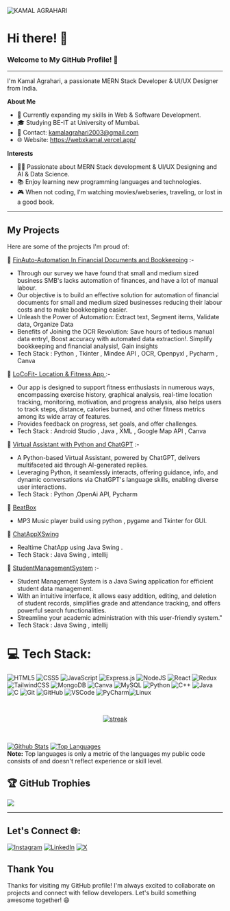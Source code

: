<p align="left"> <img src="https://komarev.com/ghpvc/?username=kamalagrahari03&label=Profile%20views&color=0e75b6&style=flat" alt="KAMAL AGRAHARI" /> </p>


# Hi there! 👋

### Welcome to My GitHub Profile! 👋
---
I'm Kamal Agrahari, a passionate MERN Stack Developer & UI/UX Designer from India.

**About Me**
- 🌱 Currently expanding my skills in Web & Software Development.
- 🎓 Studying BE-IT at University of Mumbai.
- 📧 Contact: kamalagrahari2003@gmail.com
- 🌐 Website: https://webxkamal.vercel.app/

**Interests**
- 👩‍💻 Passionate about MERN Stack development & UI/UX Designing and AI & Data Science.
- 📚 Enjoy learning new programming languages and technologies.
- 🎮 When not coding, I'm watching movies/webseries, traveling, or lost in a good book.

---
## My Projects

Here are some of the projects I'm proud of:

🚀 [FinAuto-Automation In Financial Documents and Bookkeeping](https://github.com/kamalagrahari03/ocr-to-excel) :-
- Through our survey we have found that small and medium sized business SMB's lacks automation of finances, and have a lot of manual labour.
- Our objective is to build an effective solution for automation of financial documents for small and medium sized businesses reducing their labour costs and to make bookkeeping easier.
- Unleash the Power of Automation: Extract text, Segment items, Validate data, Organize Data
- Benefits of Joining the OCR Revolution:
  Save hours of tedious manual data entry!, Boost accuracy with automated data extraction!.
  Simplify bookkeeping and financial analysis!, Gain insights
- Tech Stack : Python , Tkinter , Mindee API , OCR, Openpyxl , Pycharm , Canva

🚀 [LoCoFit- Location & Fitness App ](https://github.com/kamalagrahari03/LoCoFit) :-
- Our app is designed to support fitness enthusiasts in numerous ways, encompassing exercise history,
  graphical analysis, real-time location tracking, monitoring, motivation, and progress analysis,
  also helps users to track steps, distance, calories burned, and other fitness metrics among its wide array of features.
- Provides feedback on progress, set goals, and offer challenges.
- Tech Stack : Android Studio , Java , XML , Google Map API , Canva

🚀 [Virtual Assistant with Python and ChatGPT](https://github.com/kamalagrahari03/Virtual-Assistant-with-Python-and-ChatGPT) :-
-  A Python-based Virtual Assistant, powered by ChatGPT, delivers multifaceted aid through AI-generated replies.
-  Leveraging Python, it seamlessly interacts, offering guidance, info, and dynamic conversations via ChatGPT's language skills, enabling diverse user interactions.
-  Tech Stack : Python ,OpenAi API, Pycharm

🚀 [BeatBox](https://github.com/kamalagrahari03/BeatBoX)
-   MP3 Music player build using python , pygame and Tkinter for GUI.

🚀 [ChatAppXSwing](https://github.com/kamalagrahari03/ChatAppXSwing/tree/main)
- Realtime ChatApp using Java Swing . 
- Tech Stack : Java Swing , intellij 

🚀 [StudentManagementSystem](https://github.com/kamalagrahari03/StudentManagementSystem) :-
-  Student Management System is a Java Swing application for efficient student data management.
-  With an intuitive interface, it allows easy addition, editing, and deletion of student records, simplifies grade and attendance tracking, and offers powerful search functionalities.
-  Streamline your academic administration with this user-friendly system."
-  Tech Stack : Java Swing , intellij 

# 💻 Tech Stack:
![HTML5](https://img.shields.io/badge/html5-%23E34F26.svg?style=for-the-badge&logo=html5&logoColor=white) ![CSS5](https://img.shields.io/badge/CSS5-1572B6?style=for-the-badge&logo=css3&logoColor=white) ![JavaScript](https://img.shields.io/badge/javascript-%23323330.svg?style=for-the-badge&logo=javascript&logoColor=%23F7DF1E) ![Express.js](https://img.shields.io/badge/express.js-%23404d59.svg?style=for-the-badge&logo=express&logoColor=%2361DAFB) ![NodeJS](https://img.shields.io/badge/node.js-6DA55F?style=for-the-badge&logo=node.js&logoColor=white) ![React](https://img.shields.io/badge/react-%2320232a.svg?style=for-the-badge&logo=react&logoColor=%2361DAFB) ![Redux](https://img.shields.io/badge/redux-%23593d88.svg?style=for-the-badge&logo=redux&logoColor=white) ![TailwindCSS](https://img.shields.io/badge/tailwindcss-%2338B2AC.svg?style=for-the-badge&logo=tailwind-css&logoColor=white) ![MongoDB](https://img.shields.io/badge/MongoDB-%234ea94b.svg?style=for-the-badge&logo=mongodb&logoColor=white) ![Canva](https://img.shields.io/badge/Canva-%2300C4CC.svg?style=for-the-badge&logo=Canva&logoColor=white) ![MySQL](https://img.shields.io/badge/MySQL-lightgrey?logo=mysql&style=for-the-badge&logoColor=white&labelColor=blue)
![Python](https://img.shields.io/badge/Python-3776AB?style=for-the-badge&logo=python&logoColor=white)
![C++](https://img.shields.io/badge/C++-00599C?style=for-the-badge&logo=c%2B%2B&logoColor=white)
![Java](https://img.shields.io/badge/Java-007396?style=for-the-badge&logo=java&logoColor=white)
![C](https://img.shields.io/badge/C-00599C?style=for-the-badge&logo=c&logoColor=white) ![Git](https://img.shields.io/badge/Git-F05032?style=for-the-badge&logo=git&logoColor=white)
![GitHub](https://img.shields.io/badge/GitHub-181717?style=for-the-badge&logo=github&logoColor=white)
![VSCode](https://img.shields.io/badge/Visual_Studio-0078d7?style=for-the-badge&logo=visual%20studio&logoColor=white)
![PyCharm](https://img.shields.io/badge/PyCharm-000000?style=for-the-badge&logo=pycharm&logoColor=white)![Linux](https://img.shields.io/badge/Linux-FCC624?style=for-the-badge&logo=linux&logoColor=black)

<br>
<p align="center">
    <a href="https://https://github.com/kamalagrahari03/github-readme-streak-stats">
        <img title="🔥 Get streak stats for your profile at git.io/streak-stats" alt="streak" src="https://github-readme-streak-stats.herokuapp.com/?user=kamalagrahari03&theme=black-ice&hide_border=true&stroke=0000&background=060A0CD0"/>
    </a>
</p>
 
##
   <br/>
<a href="https://github.com/kamalagrahari03/github-readme-stats"><img alt="Github Stats" src="https://github-readme-stats.vercel.app/api?username=kamalagrahari03&show_icons=true&count_private=true&theme=react&hide_border=true&bg_color=0D1117" /></a>
  <a href="https://github.com/kamalagrahari03/github-readme-stats"><img alt="Top Languages" src="https://github-readme-stats.vercel.app/api/top-langs/?username=kamalagrahari03&langs_count=8&count_private=true&layout=compact&theme=react&hide_border=true&bg_color=0D1117" /></a>
  <br/>
  <b>Note:</b> Top languages is only a metric of the languages my public code consists of and doesn't reflect experience or skill level.
<br/>

## 🏆 GitHub Trophies
![](https://github-profile-trophy.vercel.app/?username=kamalagrahari03)


---    
## Let's Connect 🌐:

[![Instagram](https://img.shields.io/badge/Instagram-%23E4405F.svg?logo=Instagram&logoColor=white)](https://instagram.com/agr.__.kamal) 
[![LinkedIn](https://img.shields.io/badge/LinkedIn-%230077B5.svg?logo=linkedin&logoColor=white)](https://linkedin.com/in/kamalagrahari03) 
[![X](https://img.shields.io/badge/X-black.svg?logo=X&logoColor=white)](https://x.com/kamalagrahari03) 

## Thank You

Thanks for visiting my GitHub profile! I'm always excited to collaborate on projects and connect with fellow developers. Let's build something awesome together! 😄


